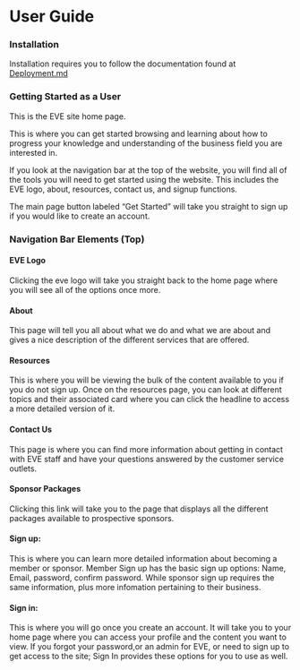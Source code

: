 # User Guide

### Installation
Installation requires you to follow the documentation found at [Deployment.md](https://github.com/ialmani/EVE/blob/master/Documentation/Deployment.md)
### Getting Started as a User
This is the EVE site home page.

This is where you can get started browsing and learning about how to progress your knowledge and understanding of the business field you are interested in. 

If you look at the navigation bar at the top of the website, you will find all of the tools you will need to get started using the website. This includes the EVE logo, about, resources, contact us, and signup functions.

The main page button labeled “Get Started” will take you straight to sign up if you would like to create an account.

### Navigation Bar Elements (Top)

#### EVE Logo
Clicking the eve logo will take you straight back to the home page where you will see all of the options once more.

#### About
This page will tell you all about what we do and what we are about and gives a nice description of the different services that are offered.

#### Resources
This is where you will be viewing the bulk of the content available to you if you do not sign up. Once on the resources page, you can look at different topics and their associated card where you can click the headline to access a more detailed version of it.

#### Contact Us
This page is where you can find more information about getting in contact with EVE staff and have your questions answered by the customer service outlets.

#### Sponsor Packages
Clicking this link will take you to the page that displays all the different packages available to prospective sponsors.

#### Sign up:
This is where you can learn more detailed information about becoming a member or sponsor. Member Sign up has the basic sign up options: Name, Email, password, confirm password. While sponsor sign up requires the same information, plus more infomation pertaining to their business.

#### Sign in:
This is where you will go once you create an account. It will take you to your home page where you can access your profile and the content you want to view. If you forgot your password,or an admin for EVE, or need to sign up to get access to the site; Sign In provides these options for you to use as well.